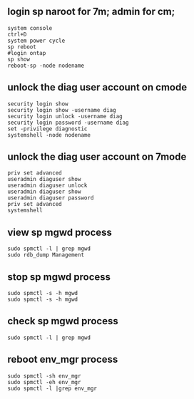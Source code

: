 ## login sp naroot for 7m; admin for cm;
```
system console 
ctrl+D
system power cycle
sp reboot
#login ontap
sp show
reboot-sp -node nodename
```
## unlock the diag user account on cmode
```
security login show
security login show -username diag
security login unlock -username diag
security login password -username diag
set -privilege diagnostic
systemshell -node nodename
```
## unlock the diag user account on 7mode
```
priv set advanced
useradmin diaguser show
useradmin diaguser unlock
useradmin diaguser show
useradmin diaguser password
priv set advanced
systemshell
```
## view sp mgwd process
```
sudo spmctl -l | grep mgwd
sudo rdb_dump Management
```
## stop sp mgwd process
```
sudo spmctl -s -h mgwd
sudo spmctl -s -h mgwd
```
## check sp mgwd process
```
sudo spmctl -l | grep mgwd
```
## reboot env_mgr process
```
sudo spmctl -sh env_mgr
sudo spmctl -eh env_mgr
sudo spmctl -l |grep env_mgr
```